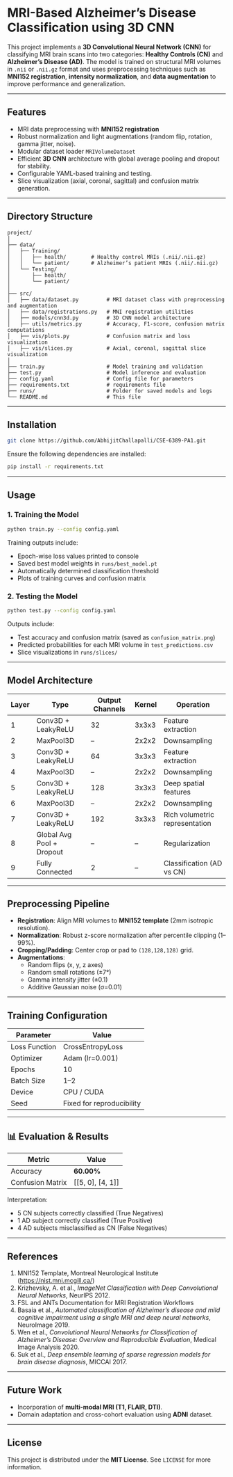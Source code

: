# MRI-Based Alzheimer’s Disease Classification using 3D CNN

This project implements a **3D Convolutional Neural Network (CNN)** for classifying MRI brain scans into two categories: **Healthy Controls (CN)** and **Alzheimer’s Disease (AD)**. The model is trained on structural MRI volumes in `.nii` or `.nii.gz` format and uses preprocessing techniques such as **MNI152 registration**, **intensity normalization**, and **data augmentation** to improve performance and generalization.

---
## Features

- MRI data preprocessing with **MNI152 registration** 
- Robust normalization and light augmentations (random flip, rotation, gamma jitter, noise).  
- Modular dataset loader `MRIVolumeDataset` 
- Efficient **3D CNN** architecture with global average pooling and dropout for stability.  
- Configurable YAML-based training and testing.  
- Slice visualization (axial, coronal, sagittal) and confusion matrix generation.

---

## Directory Structure

```
project/
│
├── data/
│   ├── Training/
│   │   ├── health/        # Healthy control MRIs (.nii/.nii.gz)
│   │   └── patient/       # Alzheimer’s patient MRIs (.nii/.nii.gz)
│   └── Testing/
│       ├── health/
│       └── patient/
│
├── src/
│   ├── data/dataset.py         # MRI dataset class with preprocessing and augmentation
│   ├── data/registrations.py   # MNI registration utilities
│   ├── models/cnn3d.py         # 3D CNN model architecture
│   ├── utils/metrics.py        # Accuracy, F1-score, confusion matrix computations
│   ├── vis/plots.py            # Confusion matrix and loss visualization
│   ├── vis/slices.py           # Axial, coronal, sagittal slice visualization       
│
├── train.py                    # Model training and validation
├── test.py                     # Model inference and evaluation
├── config.yaml                 # Config file for parameters
├── requirements.txt            # requirements file
├── runs/                       # Folder for saved models and logs
└── README.md                   # This file
```

---

##  Installation

```bash
git clone https://github.com/AbhijitChallapalli/CSE-6389-PA1.git
```

Ensure the following dependencies are installed:

```bash
pip install -r requirements.txt
```

---

## Usage

### 1. **Training the Model**

```bash
python train.py --config config.yaml
```

Training outputs include:
- Epoch-wise loss values printed to console
- Saved best model weights in `runs/best_model.pt`
- Automatically determined classification threshold
- Plots of training curves and confusion matrix

### 2. **Testing the Model**

```bash
python test.py --config config.yaml
```

Outputs include:
- Test accuracy and confusion matrix (saved as `confusion_matrix.png`)
- Predicted probabilities for each MRI volume in `test_predictions.csv`
- Slice visualizations in `runs/slices/`

---

##  Model Architecture

| Layer | Type | Output Channels | Kernel | Operation |
|-------|------|-----------------|---------|------------|
| 1 | Conv3D + LeakyReLU | 32 | 3x3x3 | Feature extraction |
| 2 | MaxPool3D | – | 2x2x2 | Downsampling |
| 3 | Conv3D + LeakyReLU | 64 | 3x3x3 | Feature extraction |
| 4 | MaxPool3D | – | 2x2x2 | Downsampling |
| 5 | Conv3D + LeakyReLU | 128 | 3x3x3 | Deep spatial features |
| 6 | MaxPool3D | – | 2x2x2 | Downsampling |
| 7 | Conv3D + LeakyReLU | 192 | 3x3x3 | Rich volumetric representation |
| 8 | Global Avg Pool + Dropout | – | – | Regularization |
| 9 | Fully Connected | 2 | – | Classification (AD vs CN) |

---

##  Preprocessing Pipeline

- **Registration**: Align MRI volumes to **MNI152 template** (2mm isotropic resolution).  
- **Normalization**: Robust z-score normalization after percentile clipping (1–99%).  
- **Cropping/Padding**: Center crop or pad to `(128,128,128)` grid.  
- **Augmentations**:  
  - Random flips (x, y, z axes)  
  - Random small rotations (±7°)  
  - Gamma intensity jitter (±0.1)  
  - Additive Gaussian noise (σ=0.01)  

---

##  Training Configuration

| Parameter | Value |
|------------|--------|
| Loss Function | CrossEntropyLoss |
| Optimizer | Adam (lr=0.001) |
| Epochs | 10 |
| Batch Size | 1–2 |
| Device | CPU / CUDA |
| Seed | Fixed for reproducibility |

---

## 📊 Evaluation & Results

| Metric | Value |
|---------|--------|
| Accuracy | **60.00%** |
| Confusion Matrix | [[5, 0], [4, 1]] |

Interpretation:  
- 5 CN subjects correctly classified (True Negatives)  
- 1 AD subject correctly classified (True Positive)  
- 4 AD subjects misclassified as CN (False Negatives)

---

##  References

1. MNI152 Template, Montreal Neurological Institute (https://nist.mni.mcgill.ca/)  
2. Krizhevsky, A. et al., *ImageNet Classification with Deep Convolutional Neural Networks*, NeurIPS 2012.  
3. FSL and ANTs Documentation for MRI Registration Workflows  
4. Basaia et al., *Automated classification of Alzheimer’s disease and mild cognitive impairment using a single MRI and deep neural networks*, NeuroImage 2019.  
5. Wen et al., *Convolutional Neural Networks for Classification of Alzheimer’s Disease: Overview and Reproducible Evaluation*, Medical Image Analysis 2020.  
6. Suk et al., *Deep ensemble learning of sparse regression models for brain disease diagnosis*, MICCAI 2017.

---

##  Future Work
 
- Incorporation of **multi-modal MRI (T1, FLAIR, DTI)**.  
- Domain adaptation and cross-cohort evaluation using **ADNI** dataset.

---

##  License

This project is distributed under the **MIT License**. See `LICENSE` for more information.
